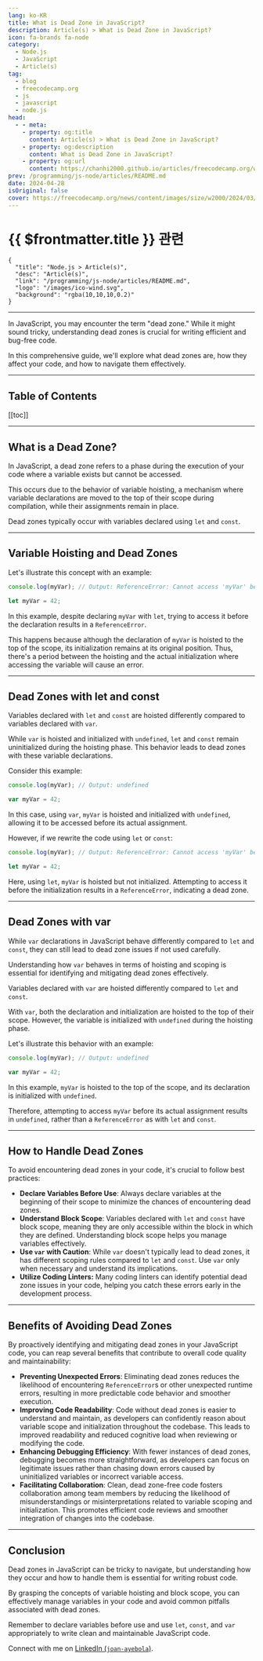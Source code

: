 ```yaml
---
lang: ko-KR
title: What is Dead Zone in JavaScript?
description: Article(s) > What is Dead Zone in JavaScript?
icon: fa-brands fa-node
category: 
  - Node.js
  - JavaScript
  - Article(s)
tag: 
  - blog
  - freecodecamp.org
  - js
  - javascript
  - node.js
head:
  - - meta:
    - property: og:title
      content: Article(s) > What is Dead Zone in JavaScript?
    - property: og:description
      content: What is Dead Zone in JavaScript?
    - property: og:url
      content: https://chanhi2000.github.io/articles/freecodecamp.org/what-is-dead-zone-in-javascript.html
prev: /programming/js-node/articles/README.md
date: 2024-04-28
isOriginal: false
cover: https://freecodecamp.org/news/content/images/size/w2000/2024/03/Ivory-and-Blue-Lavender-Aesthetic-Photo-Collage-Presentation--3-.png
---
```


# {{ $frontmatter.title }} 관련

```component VPCard
{
  "title": "Node.js > Article(s)",
  "desc": "Article(s)",
  "link": "/programming/js-node/articles/README.md",
  "logo": "/images/ico-wind.svg",
  "background": "rgba(10,10,10,0.2)"
}
```

---

<SiteInfo
  name="What is Dead Zone in JavaScript?"
  desc="In JavaScript, you may encounter the term 'dead zone.'' While it might sound tricky, understanding dead zones is crucial for writing efficient and bug-free code. In this comprehensive guide, we'll explore what dead zones are, how they affect your code, and how to navigate them effectively."
  url="https://freecodecamp.org/news/what-is-dead-zone-in-javascript/"
  logo="https://cdn.freecodecamp.org/universal/favicons/favicon.ico"
  preview="https://freecodecamp.org/news/content/images/size/w2000/2024/03/Ivory-and-Blue-Lavender-Aesthetic-Photo-Collage-Presentation--3-.png"/>

In JavaScript, you may encounter the term "dead zone." While it might sound tricky, understanding dead zones is crucial for writing efficient and bug-free code.

In this comprehensive guide, we'll explore what dead zones are, how they affect your code, and how to navigate them effectively.

---

## Table of Contents

[[toc]]

---

## What is a Dead Zone?

In JavaScript, a dead zone refers to a phase during the execution of your code where a variable exists but cannot be accessed. 

This occurs due to the behavior of variable hoisting, a mechanism where variable declarations are moved to the top of their scope during compilation, while their assignments remain in place. 

Dead zones typically occur with variables declared using `let` and `const`.

---

## Variable Hoisting and Dead Zones

Let's illustrate this concept with an example:

```js
console.log(myVar); // Output: ReferenceError: Cannot access 'myVar' before initialization

let myVar = 42;
```

In this example, despite declaring `myVar` with `let`, trying to access it before the declaration results in a `ReferenceError`. 

This happens because although the declaration of `myVar` is hoisted to the top of the scope, its initialization remains at its original position. Thus, there's a period between the hoisting and the actual initialization where accessing the variable will cause an error.

---

## Dead Zones with let and const

Variables declared with `let` and `const` are hoisted differently compared to variables declared with `var`. 

While `var` is hoisted and initialized with `undefined`, `let` and `const` remain uninitialized during the hoisting phase. This behavior leads to dead zones with these variable declarations.

Consider this example:

```js
console.log(myVar); // Output: undefined

var myVar = 42;
```

In this case, using `var`, `myVar` is hoisted and initialized with `undefined`, allowing it to be accessed before its actual assignment.

However, if we rewrite the code using `let` or `const`:


```js
console.log(myVar); // Output: ReferenceError: Cannot access 'myVar' before initialization

let myVar = 42;
```

Here, using `let`, `myVar` is hoisted but not initialized. Attempting to access it before the initialization results in a `ReferenceError`, indicating a dead zone.

---

## Dead Zones with var

While `var` declarations in JavaScript behave differently compared to `let` and `const`, they can still lead to dead zone issues if not used carefully. 

Understanding how `var` behaves in terms of hoisting and scoping is essential for identifying and mitigating dead zones effectively.

Variables declared with `var` are hoisted differently compared to `let` and `const`.

With `var`, both the declaration and initialization are hoisted to the top of their scope. However, the variable is initialized with `undefined` during the hoisting phase.

Let's illustrate this behavior with an example:


```js
console.log(myVar); // Output: undefined

var myVar = 42;
```

In this example, `myVar` is hoisted to the top of the scope, and its declaration is initialized with `undefined`. 

Therefore, attempting to access `myVar` before its actual assignment results in `undefined`, rather than a `ReferenceError` as with `let` and `const`.

---

## How to Handle Dead Zones

To avoid encountering dead zones in your code, it's crucial to follow best practices:

- **Declare Variables Before Use**: Always declare variables at the beginning of their scope to minimize the chances of encountering dead zones.
- **Understand Block Scope**: Variables declared with `let` and `const` have block scope, meaning they are only accessible within the block in which they are defined. Understanding block scope helps you manage variables effectively.
- **Use `var` with Caution**: While `var` doesn't typically lead to dead zones, it has different scoping rules compared to `let` and `const`. Use `var` only when necessary and understand its implications.
- ****Utilize Coding Linters:**** Many coding linters can identify potential dead zone issues in your code, helping you catch these errors early in the development process.

---

## Benefits of Avoiding Dead Zones

By proactively identifying and mitigating dead zones in your JavaScript code, you can reap several benefits that contribute to overall code quality and maintainability:

- **Preventing Unexpected Errors**: Eliminating dead zones reduces the likelihood of encountering `ReferenceError`s or other unexpected runtime errors, resulting in more predictable code behavior and smoother execution.
- **Improving Code Readability**: Code without dead zones is easier to understand and maintain, as developers can confidently reason about variable scope and initialization throughout the codebase. This leads to improved readability and reduced cognitive load when reviewing or modifying the code.
- **Enhancing Debugging Efficiency**: With fewer instances of dead zones, debugging becomes more straightforward, as developers can focus on legitimate issues rather than chasing down errors caused by uninitialized variables or incorrect variable access.
- **Facilitating Collaboration**: Clean, dead zone-free code fosters collaboration among team members by reducing the likelihood of misunderstandings or misinterpretations related to variable scoping and initialization. This promotes efficient code reviews and smoother integration of changes into the codebase.

---

## Conclusion

Dead zones in JavaScript can be tricky to navigate, but understanding how they occur and how to handle them is essential for writing robust code. 

By grasping the concepts of variable hoisting and block scope, you can effectively manage variables in your code and avoid common pitfalls associated with dead zones. 

Remember to declare variables before use and use `let`, `const`, and `var` appropriately to write clean and maintainable JavaScript code.

Connect with me on [LinkedIn (<FontIcon icon="fa-brands fa-linkedin"/>`joan-ayebola`)](https://linkedin.com/in/joan-ayebola).


